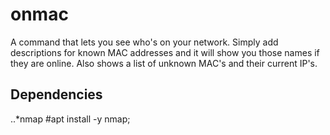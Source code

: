 # onmac

A command that lets you see who's on your network. Simply add descriptions for known MAC addresses and it will show you those names if they are online. Also shows a list of unknown MAC's and their current IP's.


## Dependencies

..*nmap
#apt install -y nmap;

